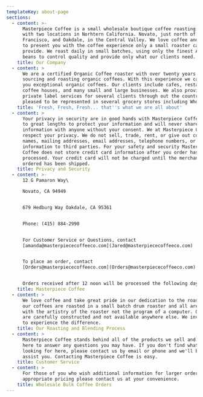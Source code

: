 ```yaml
---
templateKey: about-page
sections:
  - content: >-
      Masterpiece Coffee is a small wholesale boutique coffee roasting company
      with two locations in Norhtern California. Novato, just north of San
      Francisco, and Oakdale, in the Central Valley. We love coffee and strive
      to present you with the coffee experience only a small roaster can
      provide. We roast daily in small batches, using only the finest Arabica
      beans to control quality and provide only what our clients need.
    title: Our Company
  - content: >
      We are a certified Organic Coffee roaster with over twenty years of
      sourcing and roasting organic coffees. With this experience we can offer
      you exceptional organic coffees. Our clients include cafes, restaurants,
      coffee houses, and many small and large businesses. We also provide
      private label services for several clients through out the country. We are
      pleased to be represented in several grocery stores including Whole Foods.
    title: 'Fresh, Fresh, Fresh... that''s what we are all about'
  - content: >
      Your privacy in security are in good hands with Masterpiece Coffee. We go
      to great lengths to protect your information and will never share your
      information with anyone without your consent. We at Masterpiece Coffee
      respect your privacy. We do not sell, trade, rent, or give out customer
      names, mailing addresses, email addresses, telephone numbers, or
      information to third parties. For your safety and security Masterpiece
      Coffee does not store credit card information after you order has been
      processed. Your credit card will not be charged until the merchandise you
      ordered has been shipped.
    title: Privacy and Security
  - content: >-
      12 G Pamaron Way\

      Novato, CA 94949


      679 Hedburg Way Oakdale, CA 95361


      Phone: (415) 884-2990


      For Customer Service or Questions, contact
      [amanda@masterpiececoffeeco.com](Jared@masterpiececoffeeco.com)


      To place an order, contact
      [Orders@masterpiececoffeeco.com](Orders@masterpiececoffeeco.com)


      Orders received after 12 noon will be processed the following day.
    title: Masterpiece Coffee
  - content: >
      We love coffee and take great pride in our dedication to the roast. All of
      our coffees are roasted in a small batch drum roaster and all are finished
      with the artistry of the roaster not the program of a computer. Our blends
      are carefully constructed and not available anywhere else. We invite you
      to experience the difference.
    title: Our Roasting and Blending Process
  - content: >
      Masterpiece Coffee stands behind all of the products we sell and we are
      here to answer any questions you may have. If you don't find what you are
      looking for here, please contact us by email or phone and we'll be glad to
      assist you. Contacting Masterpiece Coffee is easy.
    title: Customer Service
  - content: >
      For those of you who wish additional information for larger orders with
      appropriate pricing please contact us at your convenience.
    title: Wholesale Bulk Coffee Orders
---
```


